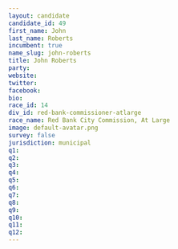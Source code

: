 ```yaml
---
layout: candidate
candidate_id: 49
first_name: John
last_name: Roberts
incumbent: true
name_slug: john-roberts
title: John Roberts
party: 
website: 
twitter: 
facebook: 
bio: 
race_id: 14
div_id: red-bank-commissioner-atlarge
race_name: Red Bank City Commission, At Large
image: default-avatar.png
survey: false
jurisdiction: municipal
q1: 
q2: 
q3: 
q4: 
q5: 
q6: 
q7: 
q8: 
q9: 
q10: 
q11: 
q12: 
---
```

